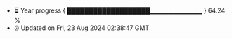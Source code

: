 - ⏳ Year progress { ███████████████████▁▁▁▁▁▁▁▁▁▁▁ } 64.24 %
- ⏰ Updated on Fri, 23 Aug 2024 02:38:47 GMT

